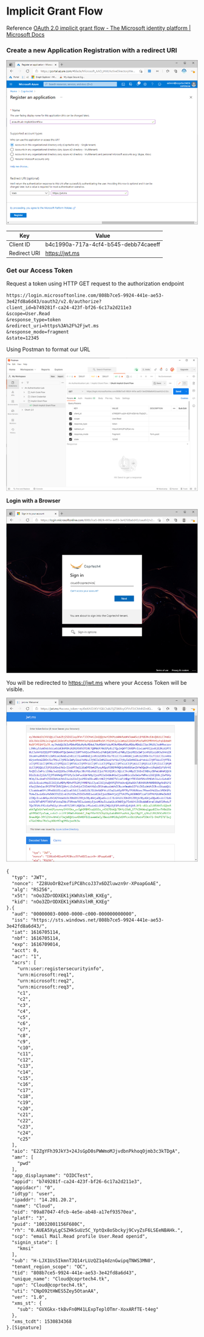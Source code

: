 # Implicit Grant Flow
Reference [OAuth 2.0 implicit grant flow - The Microsoft identity platform | Microsoft Docs](https://docs.microsoft.com/en-us/azure/active-directory/develop/v2-oauth2-implicit-grant-flow)

### Create a new Application Registration with a redirect URI
![App Registration](https://github.com/MasonTorres/AnAuthenticationLab/blob/master/img/AuthFlows-ImplicitGrantFlowAppRegistration.png)


| Key  | Value |
| ------------- | ------------- |
| Client ID | b4c1990a-717a-4cf4-b545-debb74caeeff |
| Redirect URI  | https://jwt.ms |

### Get our Access Token
Request a token using HTTP GET request to the authorization endpoint
```
https://login.microsoftonline.com/808b7ce5-9924-441e-ae53-3e42fd8a6d43/oauth2/v2.0/authorize?
client_id=b749281f-ca24-423f-bf26-6c17a2d211e3
&scope=User.Read
&response_type=token
&redirect_uri=https%3A%2F%2Fjwt.ms
&response_mode=fragment
&state=12345
```
Using Postman to format our URL

![Postman](https://github.com/MasonTorres/AnAuthenticationLab/blob/master/img/AuthFlows-ImplicitGrantFlowPostman.png)


**Login with a Browser**

![Web Login](https://github.com/MasonTorres/AnAuthenticationLab/blob/master/img/AuthFlows-ImplicitGrantFlowLogin.png)

You will be redirected to https://jwt.ms where your Access Token will be visible. 

![JWT](https://github.com/MasonTorres/AnAuthenticationLab/blob/master/img/AuthFlows-ImplicitGrantFlowJWTDecoded.png)

```
{
  "typ": "JWT",
  "nonce": "Z28UoOrB2xefiPC8hcoJ37x6DZluwzn9r-XPoapGoAE",
  "alg": "RS256",
  "x5t": "nOo3ZDrODXEK1jKWhXslHR_KXEg",
  "kid": "nOo3ZDrODXEK1jKWhXslHR_KXEg"
}.{
  "aud": "00000003-0000-0000-c000-000000000000",
  "iss": "https://sts.windows.net/808b7ce5-9924-441e-ae53-3e42fd8a6d43/",
  "iat": 1616705114,
  "nbf": 1616705114,
  "exp": 1616709014,
  "acct": 0,
  "acr": "1",
  "acrs": [
    "urn:user:registersecurityinfo",
    "urn:microsoft:req1",
    "urn:microsoft:req2",
    "urn:microsoft:req3",
    "c1",
    "c2",
    "c3",
    "c4",
    "c5",
    "c6",
    "c7",
    "c8",
    "c9",
    "c10",
    "c11",
    "c12",
    "c13",
    "c14",
    "c15",
    "c16",
    "c17",
    "c18",
    "c19",
    "c20",
    "c21",
    "c22",
    "c23",
    "c24",
    "c25"
  ],
  "aio": "E2ZgYFh39JkY3+24JsGpD0sPWWmoMJjvdbnPkhoqOjmb3c3kTDgA",
  "amr": [
    "pwd"
  ],
  "app_displayname": "OIDCTest",
  "appid": "b749281f-ca24-423f-bf26-6c17a2d211e3",
  "appidacr": "0",
  "idtyp": "user",
  "ipaddr": "14.201.20.2",
  "name": "Cloud",
  "oid": "09a87047-4fcb-4e5e-ab48-a17ef93570ea",
  "platf": "3",
  "puid": "10032001156F680C",
  "rh": "0.AUEA5XyLgCSZHkSuUz5C_YptQx8oSbckyj9CvyZsF6LSEeNBAHk.",
  "scp": "email Mail.Read profile User.Read openid",
  "signin_state": [
    "kmsi"
  ],
  "sub": "H-LJX1Us5IkmnTJQ14rLUzQZ1q4dznGwipqTNWS3MN0",
  "tenant_region_scope": "OC",
  "tid": "808b7ce5-9924-441e-ae53-3e42fd8a6d43",
  "unique_name": "Cloud@coprtech4.tk",
  "upn": "Cloud@coprtech4.tk",
  "uti": "CNpO92tHWES5Zey5OtanAA",
  "ver": "1.0",
  "xms_st": {
    "sub": "GVXGkx-tkBvFn0M41LExpTeplOTmr-XoxARfTE-t4eg"
  },
  "xms_tcdt": 1530834368
}.[Signature]
```